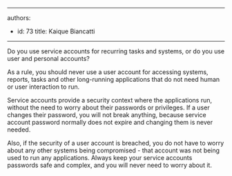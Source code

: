 

---
authors:
  - id: 73
    title: Kaique Biancatti
---




<span class='intro'> Do you use service accounts for recurring tasks and systems, or do you use user and personal accounts?<br> </span>

<p>As a rule, you should never use a user account for accessing systems, reports, tasks and other long-running&#160;applications that do not need human or user interaction to run.</p><p>Service accounts provide a security context where the applications run, without the need to worry about their passwords or privileges. If a user changes their password, you will not break anything, because service account password normally does not expire and changing them is never needed. <br></p><p>Also, if the security of a user account is breached, you do not have to worry about any other systems being compromised - that account was not being used to run any applications. Always keep your service accounts passwords safe and complex, and you will never need to worry about it.​</p>


